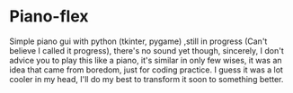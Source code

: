 # Piano-flex
Simple piano gui with python (tkinter, pygame) 
,still in progress (Can't believe I called it progress), there's no sound yet though, sincerely, I don't advice you to play this like a piano, it's similar in only few wises, it was an idea that came from boredom, just for coding practice. I guess it was a lot cooler in my head, I'll do my best to transform it soon to something better.
